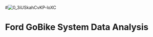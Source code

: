 #![0_3iUSkahCvKP-loXC](https://user-images.githubusercontent.com/98137996/191383029-256b1ac4-6d90-4916-8604-d2dc5961e141.jpg)
# Ford GoBike System Data Analysis
